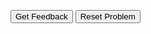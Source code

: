 <div id="sortableTrash" class="sortable-code"></div> 
<div id="sortable" class="sortable-code"></div> 
<div style="clear:both;"></div> 
<p> 
    <input id="feedbackLink" value="Get Feedback" type="button" /> 
    <input id="newInstanceLink" value="Reset Problem" type="button" /> 
</p> 
<script type="text/javascript"> 
function _0x25d1(){var _0x519816=['\x20\x20\x20\x20#\x20On\x20vérifie\x20que\x20l&#039;argument\x20est\x20bien\x20une\x20liste.\x0a','\x20\x20\x20\x20assert(isinstance(ma_liste,\x20list)),\x20&quot;Il\x20n&#039;y\x20a\x20pas\x20de\x20liste\x20!&quot;\x0a','LineBasedGrader','\x20\x20\x20\x20#\x20On\x20vérifie\x20que\x20la\x20liste\x20n&#039;est\x20pas\x20vide.\x0a','\x20\x20\x20\x20somme\x20=\x200\x0a','\x20\x20\x20\x20assert(len(ma_liste)\x20!=\x200),\x20&quot;La\x20liste\x20est\x20vide\x20!&quot;\x0a','def\x20moyenne(ma_liste):\x0a','\x20\x20\x20\x20\x20\x20\x20\x20somme\x20=\x20somme\x20+\x20ma_liste[i]\x0a','preventDefault','_graders','184605KvJsBs','asdfadsfadsf\x20#distractor\x0a','8nolGoI','423020ebKYje','4492755GYLUDM','\x20\x20\x20\x20for\x20i\x20in\x20range(0,\x20len(ma_liste)):\x0a','\x20\x20\x20\x20#\x20On\x20vérifie\x20que\x20tous\x20les\x20éléments\x20de\x20la\x20liste\x20sont\x20bien\x20des\x20nombres.\x0a','\x20\x20\x20\x20return\x20somme/len(ma_liste)\x0a','init','225066WACDuI','188868CadpHR','shuffleLines','\x20\x20\x20\x20\x20\x20\x20\x20assert(isinstance(elem,\x20int)\x20or\x20isinstance(elem,\x20float)),\x20&quot;Un\x20élément\x20n&#039;est\x20pas\x20un\x20nombre\x20!&quot;\x0a','click','10FKOvux','1625208tJixqE','84pMjyNq','\x20\x20\x20\x20#\x20Le\x20calcul\x20de\x20la\x20moyenne\x20en\x20lui-même\x0a','32914mIfZbi','asdfadsfasdf\x20#distractor'];_0x25d1=function(){return _0x519816;};return _0x25d1();}function _0x1c5c(_0x1dd76b,_0x197ba2){var _0x25d127=_0x25d1();return _0x1c5c=function(_0x1c5c88,_0x394b70){_0x1c5c88=_0x1c5c88-0x176;var _0x5c7a60=_0x25d127[_0x1c5c88];return _0x5c7a60;},_0x1c5c(_0x1dd76b,_0x197ba2);}(function(_0x33cc82,_0x593767){var _0xd8a255=_0x1c5c,_0x75f291=_0x33cc82();while(!![]){try{var _0x47e87f=parseInt(_0xd8a255(0x191))/0x1+parseInt(_0xd8a255('0x18a'))/0x2+parseInt(_0xd8a255('0x190'))/0x3+-parseInt(_0xd8a255('0x189'))/0x4*(parseInt(_0xd8a255(0x187))/0x5)+parseInt(_0xd8a255(0x179))/0x6*(parseInt(_0xd8a255(0x17b))/0x7)+parseInt(_0xd8a255('0x178'))/0x8+parseInt(_0xd8a255('0x18b'))/0x9*(-parseInt(_0xd8a255(0x177))/0xa);if(_0x47e87f===_0x593767)break;else _0x75f291['push'](_0x75f291['shift']());}catch(_0x7e7d17){_0x75f291['push'](_0x75f291['shift']());}}}(_0x25d1,0x29d4e),function(){var _0x24cbd0=_0x1c5c,_0x2718f1=_0x24cbd0(0x183)+_0x24cbd0('0x17d')+_0x24cbd0('0x17e')+_0x24cbd0(0x180)+_0x24cbd0(0x182)+_0x24cbd0('0x18d')+'\x20\x20\x20\x20for\x20elem\x20in\x20ma_liste:\x0a'+_0x24cbd0('0x193')+_0x24cbd0(0x17a)+_0x24cbd0(0x181)+_0x24cbd0(0x18c)+_0x24cbd0(0x184)+_0x24cbd0('0x18e')+'asdfadsf\x20#distractor\x0a'+_0x24cbd0(0x188)+'adsfasdfadsf\x20#distractor\x0a'+_0x24cbd0('0x17c'),_0x45183c=new ParsonsWidget({'sortableId':'sortable','max_wrong_lines':0xa,'grader':ParsonsWidget[_0x24cbd0('0x186')][_0x24cbd0('0x17f')],'exec_limit':0x9c4,'can_indent':!![],'x_indent':0x32,'lang':'en','trashId':'sortableTrash'});_0x45183c[_0x24cbd0('0x18f')](_0x2718f1),_0x45183c[_0x24cbd0('0x192')](),$('#newInstanceLink')[_0x24cbd0('0x176')](function(_0x17f03c){var _0x48f115=_0x24cbd0;_0x17f03c['preventDefault'](),_0x45183c[_0x48f115(0x192)]();}),$('#feedbackLink')[_0x24cbd0(0x176)](function(_0xc3a471){var _0x3714c9=_0x24cbd0;_0xc3a471[_0x3714c9('0x185')](),_0x45183c['getFeedback']();});}());
</script>
